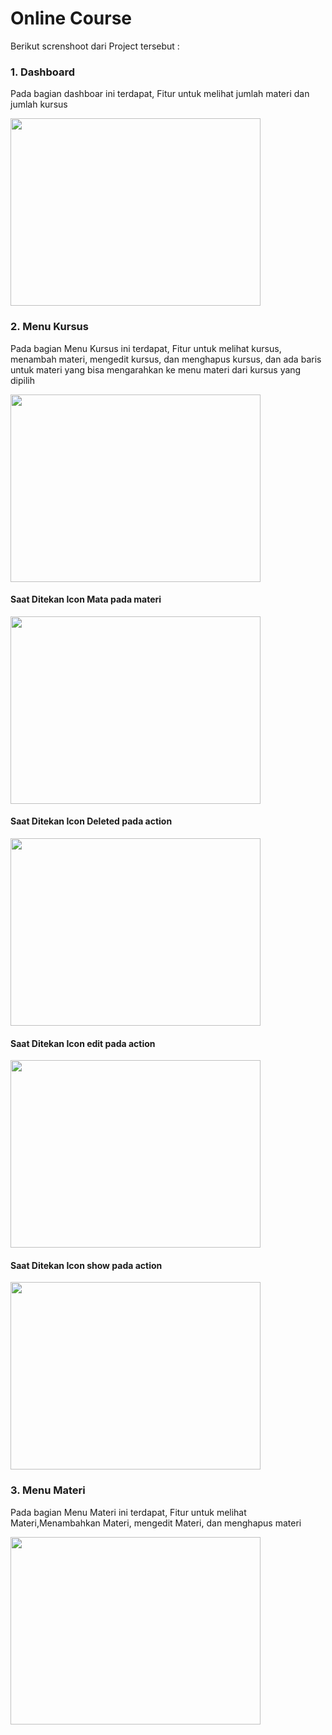 <h1>Online Course</h1>
Berikut screnshoot dari Project tersebut :
<br>
<h3>1. Dashboard</h3>
<p>Pada bagian dashboar ini terdapat, Fitur untuk melihat jumlah materi dan jumlah kursus </p>
<img src="https://github.com/matzgans/online-course/assets/107374954/b3b6d1fd-efd1-4abf-b85a-9112cd9620f9.jpg" width="400" height="300">
<br>
<h3>2. Menu Kursus</h3>
<p>Pada bagian Menu Kursus ini terdapat, Fitur untuk melihat kursus, menambah materi, mengedit kursus, dan menghapus kursus, dan ada baris untuk materi yang bisa mengarahkan ke menu materi dari kursus yang dipilih </p>
<img src="https://github.com/matzgans/online-course/assets/107374954/610b6bd6-c9d8-4e29-9173-8179e953df76.jpg" width="400" height="300">
<br>
<h4>Saat Ditekan Icon Mata pada materi</h4>
<img src="https://github.com/matzgans/online-course/assets/107374954/9c5db76b-79c5-4a6c-b84c-661e8bb6007a.jpg" width="400" height="300">
<br>
<h4>Saat Ditekan Icon Deleted pada action</h4>
<img src="https://github.com/matzgans/online-course/assets/107374954/035e9483-8e83-4c46-b8b1-b4c71cb44010.jpg" width="400" height="300">
<br>
<h4>Saat Ditekan Icon edit pada action</h4>
<img src="https://github.com/matzgans/online-course/assets/107374954/9c5db76b-79c5-4a6c-b84c-661e8bb6007a.jpg" width="400" height="300">
<br>
<h4>Saat Ditekan Icon show pada action</h4>
<img src="https://github.com/matzgans/online-course/assets/107374954/d2828f49-2a9b-4654-a74d-d601de93c201.jpg" width="400" height="300">
<br>
<h3>3. Menu Materi</h3>
<p>Pada bagian Menu Materi ini terdapat, Fitur untuk melihat Materi,Menambahkan Materi, mengedit Materi, dan menghapus materi </p>
<img src="https://github.com/matzgans/online-course/assets/107374954/15330f0f-8472-4cb6-b488-2e35b479d5d8.jpg" width="400" height="300">
